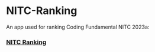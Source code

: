 # NITC-Ranking

An app used for ranking Coding Fundamental NITC 2023a:

### [NITC Ranking ]([https://group-2-keepee.streamlit.app/](https://nitc-ranking.streamlit.app/))
